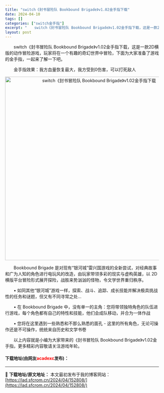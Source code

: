 ```yaml
---
title: "switch《封书冒险队 Bookbound Brigade》v1.02金手指下载"
date: 2024-04-10
tags: []
categories: ["switch金手指"]
excerpt: "　　switch《封书冒险队 Bookbound Brigade》v1.02金手指下载，这是一款2D横版的动作冒险游戏，玩家将在一个有趣的奇幻世界中冒险，下面为大家准备了游戏的金手指，一起来了解一下吧。 　　金手指效果：我方血量恢复最大，我方受到0伤害，可以打死敌人 　　Bookbound Brig&hellip;"
layout: post
---
```


 <p>　　switch《封书冒险队 Bookbound Brigade》v1.02金手指下载，这是一款2D横版的动作冒险游戏，玩家将在一个有趣的奇幻世界中冒险，下面为大家准备了游戏的金手指，一起来了解一下吧。</p> <p>　　金手指效果：我方血量恢复最大，我方受到0伤害，可以打死敌人</p> <p align="center"><img align="" border="0" src="https://lad.sfcrom.cn/wp-content/uploads/2024/04/20240410_6615e17db9f2f.webp" width="600" alt="switch《封书冒险队 Bookbound Brigade》v1.02金手指下载" /></p> <p>　　Bookbound Brigade 是对现有&ldquo;银河城&rdquo;雷兴国游戏的全新尝试，对经典故事和广为人知的角色进行电玩风的改造，由玩家带领多彩的现实与虚构英雄，以 2D 横版平台冒险形式展开探险，战胜来势汹汹的怪物，令文学世界重归秩序。</p> <p>　　&bull; 如同其他&ldquo;银河城&rdquo;游戏一样，探索、战斗、追踪、成长技能并解决极具挑战性的任务和谜题，但又有不同寻常之处...</p> <p>　　&bull; 在 Bookbound Brigade 中，没有单一的主角：您将带领独特角色的队伍进行游戏，每个角色都有自己的特性和技能，他们会成队移动，并合为一体作战</p> <p>　　&bull; 您将在这里遇到一些熟悉和不那么熟悉的面孔 - 这里的所有角色，无论可操作还是不可操作，统统来自历史和文学书卷</p> <p>　　以上内容就是小编为大家带来的《封书冒险队 Bookbound Brigade》v1.02金手指，更多精彩内容敬请关注游戏年轮。</p> <p><h4>下载地址(由网友<font color="red">acadexc</font>发布)：</h4></p> 

---
📖 **下载地址/原文地址：** 本文最初发布于我的博客网站：[https://lad.sfcrom.cn/2024/04/152808/](https://lad.sfcrom.cn/2024/04/152808/)
